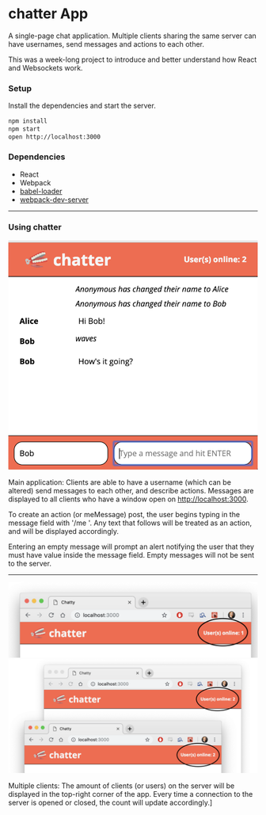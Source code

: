 # chatter App

A single-page chat application. Multiple clients sharing the same server can have usernames, send messages and actions to each other.

This was a week-long project to introduce and better understand how React and Websockets work.

### Setup

Install the dependencies and start the server.

```
npm install
npm start
open http://localhost:3000
```

### Dependencies

- React
- Webpack
- [babel-loader](https://github.com/babel/babel-loader)
- [webpack-dev-server](https://github.com/webpack/webpack-dev-server)

---

### Using chatter

![Main application: Clients are able to have a username (which can be altered) send messages to each other, and describe actions.](https://github.com/jfcon/chatter/blob/master/docs/chatter%20example.png?raw=true)

Main application: Clients are able to have a username (which can be altered) send messages to each other, and describe actions. Messages are displayed to all clients who have a window open on <http://localhost:3000>.

To create an action (or meMessage) post, the user begins typing in the message field with '/me '. Any text that follows will be treated as an action, and will be displayed accordingly.

Entering an empty message will prompt an alert notifying the user that they must have value inside the message field. Empty messages will not be sent to the server.

---

![Multiple clients: The amount of clients (or users) on the server will be displayed in the top-right corner of the app. Every time a connection to the server is opened or closed, the count will update accordingly. Image: One user on the server.](https://github.com/jfcon/chatter/blob/master/docs/Single%20online%20user.png?raw=true)
![Image: Multiple users on the server.](https://github.com/jfcon/chatter/blob/master/docs/multiple%20online%20users.png?raw=true)

Multiple clients: The amount of clients (or users) on the server will be displayed in the top-right corner of the app. Every time a connection to the server is opened or closed, the count will update accordingly.]
